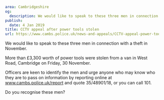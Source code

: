 ```yaml
area: Cambridgeshire
og:
  description: We would like to speak to these three men in connection with a theft in November.
publish:
  date: 4 Jan 2019
title: CCTV appeal after power tools stolen
url: https://www.cambs.police.uk/news-and-appeals/CCTV-appeal-power-tools-stolen
```

We would like to speak to these three men in connection with a theft in November.

More than £3,300 worth of power tools were stolen from a van in West Road, Cambridge on Friday, 30 November.

Officers are keen to identify the men and urge anyone who may know who they are to pass on information by reporting online at www.cambs.police.uk/report and quote 35/48901/18, or you can call 101.

Do you recognise these men?
